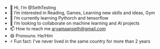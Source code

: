 - 👋 Hi, I’m @SethTesting
- 👀 I’m interested in Reading, Games, Learning new skills and ideas, Gym
- 🌱 I’m currently learning Pythorch and tensorflow
- 💞️ I’m looking to collaborate on machine learning and AI projects
- 📫 How to reach me aryamaanseth@gmail.com  
- 😄 Pronouns: He/Him
- ⚡ Fun fact: I've never lived in the same country for more than 2 years

<!---
SethTesting/SethTesting is a ✨ special ✨ repository because its `README.md` (this file) appears on your GitHub profile.
You can click the Preview link to take a look at your changes.
--->
